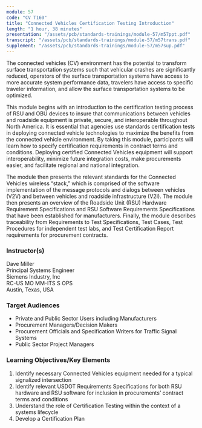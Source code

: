 ```yaml
---
module: 57
code: "CV T160"
title: "Connected Vehicles Certification Testing Introduction"
length: "1 hour, 38 minutes"
presentation: "/assets/pcb/standards-trainings/module-57/m57ppt.pdf"
transcript: "/assets/pcb/standards-trainings/module-57/m57trans.pdf"
supplement: "/assets/pcb/standards-trainings/module-57/m57sup.pdf"
---
```

The connected vehicles (CV) environment has the potential to transform surface transportation systems such that vehicular crashes are significantly reduced, operators of the surface transportation systems have access to more accurate system performance data, travelers have access to specific traveler information, and allow the surface transportation systems to be optimized.

This module begins with an introduction to the certification testing process of RSU and OBU devices to insure that communications between vehicles and roadside equipment is private, secure, and interoperable throughout North America. It is essential that agencies use standards certification tests in deploying connected vehicle technologies to maximize the benefits from the connected vehicle environment. By taking this module, participants will learn how to specify certification requirements in contract terms and conditions. Deploying certified Connected Vehicles equipment will support interoperability, minimize future integration costs, make procurements easier, and facilitate regional and national integration.

The module then presents the relevant standards for the Connected Vehicles wireless “stack,” which is comprised of the software implementation of the message protocols and dialogs between vehicles (V2V) and between vehicles and roadside infrastructure (V2I). The module then presents an overview of the Roadside Unit (RSU) Hardware Requirement Specifications and RSU Software Requirements Specifications that have been established for manufacturers. Finally, the module describes traceability from Requirements to Test Specifications, Test Cases, Test Procedures for independent test labs, and Test Certification Report requirements for procurement contracts.

### Instructor(s)
Dave Miller  
Principal Systems Engineer  
Siemens Industry, Inc  
RC-US MO MM-ITS S OPS  
Austin, Texas, USA

### Target Audiences
*   Private and Public Sector Users including Manufacturers
*   Procurement Managers/Decision Makers
*   Procurement Officials and Specification Writers for Traffic Signal Systems
*   Public Sector Project Managers

<!-- ### Prerequisite(s)
*   I101: Using ITS Standards, An Overview
*   CV I261: Vehicle-to-Infrastructure (V2I) ITS Standards for Project Managers
*   CV I262: Vehicle to Vehicle (V2V) ITS Standards for Project Managers -->

### Learning Objectives/Key Elements
1.  Identify necessary Connected Vehicles equipment needed for a typical signalized intersection
2.  Identify relevant USDOT Requirements Specifications for both RSU hardware and RSU software for inclusion in procurements’ contract terms and conditions
3.  Understand the role of Certification Testing within the context of a systems lifecycle
4.  Develop a Certification Plan